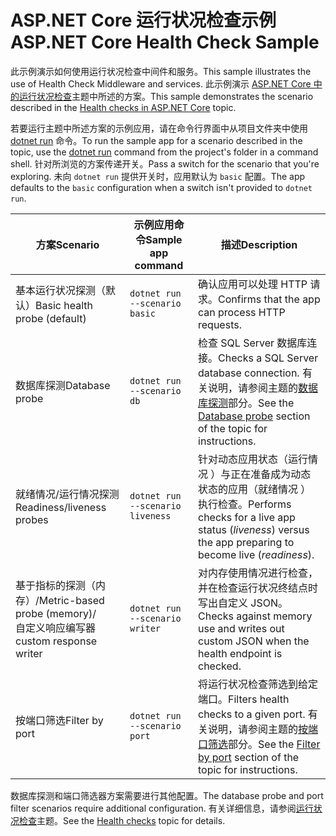 # <a name="aspnet-core-health-check-sample"></a><span data-ttu-id="fa001-101">ASP.NET Core 运行状况检查示例</span><span class="sxs-lookup"><span data-stu-id="fa001-101">ASP.NET Core Health Check Sample</span></span>

<span data-ttu-id="fa001-102">此示例演示如何使用运行状况检查中间件和服务。</span><span class="sxs-lookup"><span data-stu-id="fa001-102">This sample illustrates the use of Health Check Middleware and services.</span></span> <span data-ttu-id="fa001-103">此示例演示 [ASP.NET Core 中的运行状况检查](https://docs.microsoft.com/aspnet/core/host-and-deploy/health-checks)主题中所述的方案。</span><span class="sxs-lookup"><span data-stu-id="fa001-103">This sample demonstrates the scenario described in the [Health checks in ASP.NET Core](https://docs.microsoft.com/aspnet/core/host-and-deploy/health-checks) topic.</span></span>

<span data-ttu-id="fa001-104">若要运行主题中所述方案的示例应用，请在命令行界面中从项目文件夹中使用 [dotnet run](https://docs.microsoft.com/dotnet/core/tools/dotnet-run) 命令。</span><span class="sxs-lookup"><span data-stu-id="fa001-104">To run the sample app for a scenario described in the topic, use the [dotnet run](https://docs.microsoft.com/dotnet/core/tools/dotnet-run) command from the project's folder in a command shell.</span></span> <span data-ttu-id="fa001-105">针对所浏览的方案传递开关。</span><span class="sxs-lookup"><span data-stu-id="fa001-105">Pass a switch for the scenario that you're exploring.</span></span> <span data-ttu-id="fa001-106">未向 `dotnet run` 提供开关时，应用默认为 `basic` 配置。</span><span class="sxs-lookup"><span data-stu-id="fa001-106">The app defaults to the `basic` configuration when a switch isn't provided to `dotnet run`.</span></span>

| <span data-ttu-id="fa001-107">方案</span><span class="sxs-lookup"><span data-stu-id="fa001-107">Scenario</span></span>                                               | <span data-ttu-id="fa001-108">示例应用命令</span><span class="sxs-lookup"><span data-stu-id="fa001-108">Sample app command</span></span>               | <span data-ttu-id="fa001-109">描述</span><span class="sxs-lookup"><span data-stu-id="fa001-109">Description</span></span> |
| ------------------------------------------------------ | -------------------------------- | ----------- |
| <span data-ttu-id="fa001-110">基本运行状况探测（默认）</span><span class="sxs-lookup"><span data-stu-id="fa001-110">Basic health probe (default)</span></span>                           | `dotnet run --scenario basic`    | <span data-ttu-id="fa001-111">确认应用可以处理 HTTP 请求。</span><span class="sxs-lookup"><span data-stu-id="fa001-111">Confirms that the app can process HTTP requests.</span></span> |
| <span data-ttu-id="fa001-112">数据库探测</span><span class="sxs-lookup"><span data-stu-id="fa001-112">Database probe</span></span>                                         | `dotnet run --scenario db`       | <span data-ttu-id="fa001-113">检查 SQL Server 数据库连接。</span><span class="sxs-lookup"><span data-stu-id="fa001-113">Checks a SQL Server database connection.</span></span> <span data-ttu-id="fa001-114">有关说明，请参阅主题的[数据库探测](https://docs.microsoft.com/aspnet/core/host-and-deploy/health-checks#database-probe)部分。</span><span class="sxs-lookup"><span data-stu-id="fa001-114">See the [Database probe](https://docs.microsoft.com/aspnet/core/host-and-deploy/health-checks#database-probe) section of the topic for instructions.</span></span> |
| <span data-ttu-id="fa001-115">就绪情况/运行情况探测</span><span class="sxs-lookup"><span data-stu-id="fa001-115">Readiness/liveness probes</span></span>                              | `dotnet run --scenario liveness` | <span data-ttu-id="fa001-116">针对动态应用状态（运行情况  ）与正在准备成为动态状态的应用（就绪情况  ）执行检查。</span><span class="sxs-lookup"><span data-stu-id="fa001-116">Performs checks for a live app status (*liveness*) versus the app preparing to become live (*readiness*).</span></span> |
| <span data-ttu-id="fa001-117">基于指标的探测（内存）/</span><span class="sxs-lookup"><span data-stu-id="fa001-117">Metric-based probe (memory)/</span></span><br><span data-ttu-id="fa001-118">自定义响应编写器</span><span class="sxs-lookup"><span data-stu-id="fa001-118">custom response writer</span></span> | `dotnet run --scenario writer`   | <span data-ttu-id="fa001-119">对内存使用情况进行检查，并在检查运行状况终结点时写出自定义 JSON。</span><span class="sxs-lookup"><span data-stu-id="fa001-119">Checks against memory use and writes out custom JSON when the health endpoint is checked.</span></span> |
| <span data-ttu-id="fa001-120">按端口筛选</span><span class="sxs-lookup"><span data-stu-id="fa001-120">Filter by port</span></span>                                         | `dotnet run --scenario port`     | <span data-ttu-id="fa001-121">将运行状况检查筛选到给定端口。</span><span class="sxs-lookup"><span data-stu-id="fa001-121">Filters health checks to a given port.</span></span> <span data-ttu-id="fa001-122">有关说明，请参阅主题的[按端口筛选](https://docs.microsoft.com/aspnet/core/host-and-deploy/health-checks#filter-by-port)部分。</span><span class="sxs-lookup"><span data-stu-id="fa001-122">See the [Filter by port](https://docs.microsoft.com/aspnet/core/host-and-deploy/health-checks#filter-by-port) section of the topic for instructions.</span></span> |

<span data-ttu-id="fa001-123">数据库探测和端口筛选器方案需要进行其他配置。</span><span class="sxs-lookup"><span data-stu-id="fa001-123">The database probe and port filter scenarios require additional configuration.</span></span> <span data-ttu-id="fa001-124">有关详细信息，请参阅[运行状况检查](https://docs.microsoft.com/aspnet/core/host-and-deploy/health-checks)主题。</span><span class="sxs-lookup"><span data-stu-id="fa001-124">See the [Health checks](https://docs.microsoft.com/aspnet/core/host-and-deploy/health-checks) topic for details.</span></span>
